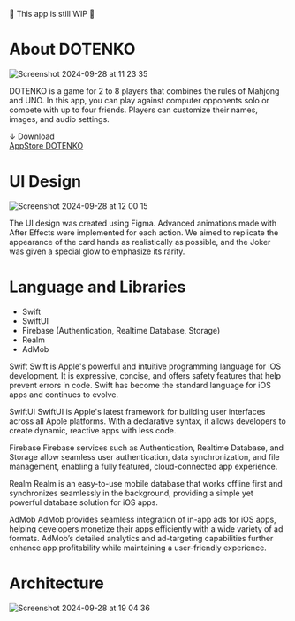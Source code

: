 🔨 This app is still WIP 🔨

# About DOTENKO

![Screenshot 2024-09-28 at 11 23 35](https://github.com/user-attachments/assets/bc239f25-964b-4c0b-bf9a-eee4f8951c56)

DOTENKO is a game for 2 to 8 players that combines the rules of Mahjong and UNO. In this app, you can play against computer opponents solo or compete with up to four friends. Players can customize their names, images, and audio settings.

↓ Download<br>
[AppStore DOTENKO](https://apps.apple.com/jp/app/dotenko/id6470292688?l=en-US)

# UI Design
![Screenshot 2024-09-28 at 12 00 15](https://github.com/user-attachments/assets/df5b7e8b-abb0-4b94-bb40-d7a3a117dda3)

The UI design was created using Figma. Advanced animations made with After Effects were implemented for each action. We aimed to replicate the appearance of the card hands as realistically as possible, and the Joker was given a special glow to emphasize its rarity.

# Language and Libraries
- Swift
- SwiftUI
- Firebase (Authentication, Realtime Database, Storage)
- Realm
- AdMob

Swift
Swift is Apple's powerful and intuitive programming language for iOS development. It is expressive, concise, and offers safety features that help prevent errors in code. Swift has become the standard language for iOS apps and continues to evolve.

SwiftUI
SwiftUI is Apple's latest framework for building user interfaces across all Apple platforms. With a declarative syntax, it allows developers to create dynamic, reactive apps with less code.

Firebase
Firebase services such as Authentication, Realtime Database, and Storage allow seamless user authentication, data synchronization, and file management, enabling a fully featured, cloud-connected app experience.

Realm
Realm is an easy-to-use mobile database that works offline first and synchronizes seamlessly in the background, providing a simple yet powerful database solution for iOS apps.

AdMob
AdMob provides seamless integration of in-app ads for iOS apps, helping developers monetize their apps efficiently with a wide variety of ad formats. AdMob’s detailed analytics and ad-targeting capabilities further enhance app profitability while maintaining a user-friendly experience.

# Architecture
![Screenshot 2024-09-28 at 19 04 36](https://github.com/user-attachments/assets/b95644d5-a5b4-4b4f-a40c-fbbe72506d8d)
